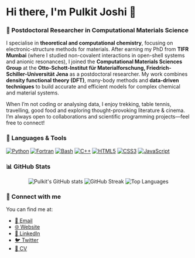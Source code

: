 # Hi there, I'm **Pulkit Joshi** 👋

### 🧪 Postdoctoral Researcher in Computational Materials Science

I specialise in **theoretical and computational chemistry**, focusing on electronic-structure methods for materials.  After earning my PhD from **TIFR Mumbai** (where I studied non-covalent interactions in open-shell systems and anionic resonances), I joined the **Computational Materials Sciences Group** at the **Otto-Schott-Institut für Materialforschung, Friedrich-Schiller-Universität Jena** as a postdoctoral researcher.  My work combines **density functional theory (DFT)**, many-body methods and **data-driven techniques** to build accurate and efficient models for complex chemical and material systems.

When I’m not coding or analysing data, I enjoy trekking, table tennis, travelling, good food and exploring thought-provoking literature & cinema. I’m always open to collaborations and scientific programming projects—feel free to connect!

### 🔧 Languages & Tools

<!-- Badges for languages and tools: these icons automatically update via shields.io -->

<a href="https://www.python.org" target="_blank"><img src="https://img.shields.io/badge/Python-3776AB?style=for-the-badge&logo=python&logoColor=white" alt="Python" /></a>
<a href="https://fortran-lang.org" target="_blank"><img src="https://img.shields.io/badge/Fortran-734f96?style=for-the-badge&logo=fortran&logoColor=white" alt="Fortran" /></a>
<a href="https://www.gnu.org/software/bash/" target="_blank"><img src="https://img.shields.io/badge/Bash-4EAA25?style=for-the-badge&logo=gnubash&logoColor=white" alt="Bash" /></a>
<a href="https://isocpp.org/" target="_blank"><img src="https://img.shields.io/badge/C++-00599C?style=for-the-badge&logo=c%2B%2B&logoColor=white" alt="C++" /></a>
<a href="https://developer.mozilla.org/en-US/docs/Glossary/HTML5" target="_blank"><img src="https://img.shields.io/badge/HTML5-E34F26?style=for-the-badge&logo=html5&logoColor=white" alt="HTML5" /></a>
<a href="https://developer.mozilla.org/en-US/docs/Web/CSS" target="_blank"><img src="https://img.shields.io/badge/CSS3-1572B6?style=for-the-badge&logo=css3&logoColor=white" alt="CSS3" /></a>
<a href="https://developer.mozilla.org/en-US/docs/Web/JavaScript" target="_blank"><img src="https://img.shields.io/badge/JavaScript-F7DF1E?style=for-the-badge&logo=javascript&logoColor=black" alt="JavaScript" /></a>

### 📊 GitHub Stats

<!-- GitHub Readme stats & streaks: these images update dynamically for your username -->
<p align="center">
  <img src="https://github-readme-stats.vercel.app/api?username=joshipulkit&show_icons=true&theme=default&count_private=true" alt="Pulkit's GitHub stats" />
  <img src="https://github-readme-streak-stats.herokuapp.com/?user=joshipulkit&theme=default" alt="GitHub Streak" />
  <img src="https://github-readme-stats.vercel.app/api/top-langs/?username=joshipulkit&layout=compact&theme=default" alt="Top Languages" />
</p>

### 🔗 Connect with me

You can find me at:

- [📧 Email](mailto:pulkitjoshi896@gmail.com)
- [🌐 Website](https://sites.google.com/view/pulkitjoshi)
- [💼 LinkedIn](https://www.linkedin.com/in/pulkitjoshi/)
- [🐦 Twitter](https://twitter.com/joshipulkit_)
- [📃 CV](https://sites.google.com/view/pulkitjoshi/about)

<!-- Feel free to update or extend any of the above links. -->

